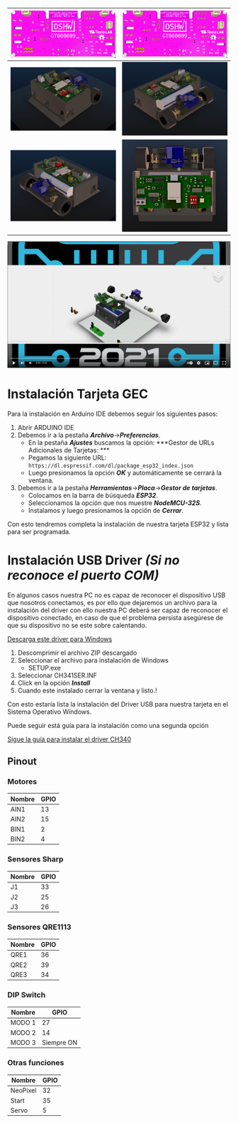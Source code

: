 

| ![](/bottom.PNG)             |  ![](/bottom.PNG) |
:-------------------------:|:-------------------------:
![](img/1.PNG)  |  ![](img/2.PNG)
![](img/3.PNG)  |  ![](img/4.PNG)

[![Watch the video](img/video.PNG)](https://youtu.be/Q2Lw2yDLy2g)

# Instalación Tarjeta GEC

Para la instalación en Arduino IDE debemos seguir los siguientes pasos:

1. Abrir ARDUINO IDE
2. Debemos ir a la pestaña ***Archivo***->***Preferencias***.
	- En la pestaña ***Ajustes*** buscamos la opción: ***Gestor de URLs Adicionales de Tarjetas: ***
	- Pegamos la siguiente URL: `https://dl.espressif.com/dl/package_esp32_index.json`
	- Luego presionamos la opción ***OK*** y automáticamente se cerrará la ventana.
3. Debemos ir a la pestaña ***Herramientas***->***Placa***->***Gestor de tarjetas***.
	- Colocamos en la barra de búsqueda ***ESP32***.
	- Seleccionamos la opción que nos muestre ***NodeMCU-32S***.
	- Instalamos y luego presionamos la opción de ***Cerrar***.

Con esto tendremos completa la instalación de nuestra tarjeta ESP32 y lista para ser programada.	 

# Instalación USB Driver ***(Si no reconoce el puerto COM)***

En algunos casos nuestra PC no es capaz de reconocer el dispositivo USB que nosotros conectamos, es por ello que dejaremos un archivo para la instalación del driver con ello nuestra PC deberá ser capaz de reconocer el dispositivo conectado, en caso de que el problema persista asegúrese de que su dispositivo no se este sobre calentando.

[Descarga este driver para Windows][DRIVER_USB]

[DRIVER_USB]: https://www.arduined.eu/files/windows10/CH341SER.zip

1. Descomprimir el archivo ZIP descargado 
2. Seleccionar el archivo para instalación de Windows
	- SETUP.exe
3. Seleccionar CH341SER.INF
4. Click en la opción ***Install***
5. Cuando este instalado cerrar la ventana y listo.!

Con esto estaría lista la instalación del Driver USB para nuestra tarjeta en el Sistema Operativo Windows.

Puede seguir está guía para la instalación como una segunda opción 

[Sigue la guía para instalar el driver CH340][DRIVER_CH340]

[DRIVER_CH340]: https://www.arduined.eu/ch340-windows-10-driver-download/

## Pinout

### Motores
Nombre | GPIO 
--- | --- 
AIN1 | 13
AIN2 | 15
BIN1 | 2
BIN2 | 4

### Sensores Sharp
Nombre | GPIO 
--- | --- 
J1 | 33
J2 | 25
J3 | 26

### Sensores QRE1113
Nombre | GPIO 
--- | --- 
QRE1 | 36
QRE2 | 39
QRE3 | 34

### DIP Switch
Nombre | GPIO 
--- | --- 
MODO 1 | 27
MODO 2 | 14
MODO 3 | Siempre ON

### Otras funciones
Nombre | GPIO 
--- | --- 
NeoPixel | 32
Start | 35
Servo | 5
